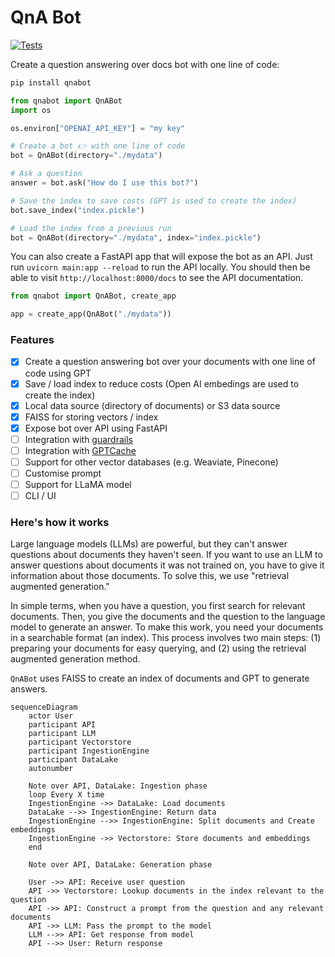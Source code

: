 # QnA Bot

[![Tests](https://github.com/momegas/qnabot/actions/workflows/python-package.yml/badge.svg)](https://github.com/momegas/qnabot/actions/workflows/python-package.yml)

Create a question answering over docs bot with one line of code:

```bash
pip install qnabot
```

```python
from qnabot import QnABot
import os

os.environ["OPENAI_API_KEY"] = "my key"

# Create a bot 👉 with one line of code
bot = QnABot(directory="./mydata")

# Ask a question
answer = bot.ask("How do I use this bot?")

# Save the index to save costs (GPT is used to create the index)
bot.save_index("index.pickle")

# Load the index from a previous run
bot = QnABot(directory="./mydata", index="index.pickle")
```

You can also create a FastAPI app that will expose the bot as an API.
Just run `uvicorn main:app --reload` to run the API locally.
You should then be able to visit `http://localhost:8000/docs` to see the API documentation.

```python
from qnabot import QnABot, create_app

app = create_app(QnABot("./mydata"))
```

### Features

- [x] Create a question answering bot over your documents with one line of code using GPT
- [x] Save / load index to reduce costs (Open AI embedings are used to create the index)
- [x] Local data source (directory of documents) or S3 data source
- [x] FAISS for storing vectors / index
- [x] Expose bot over API using FastAPI
- [ ] Integration with [guardrails](https://github.com/ShreyaR/guardrails)
- [ ] Integration with [GPTCache](https://github.com/zilliztech/GPTCache)
- [ ] Support for other vector databases (e.g. Weaviate, Pinecone)
- [ ] Customise prompt
- [ ] Support for LLaMA model
- [ ] CLI / UI

### Here's how it works

Large language models (LLMs) are powerful, but they can't answer questions about documents they haven't seen. If you want to use an LLM to answer questions about documents it was not trained on, you have to give it information about those documents. To solve this, we use "retrieval augmented generation."

In simple terms, when you have a question, you first search for relevant documents. Then, you give the documents and the question to the language model to generate an answer. To make this work, you need your documents in a searchable format (an index). This process involves two main steps: (1) preparing your documents for easy querying, and (2) using the retrieval augmented generation method.

`QnABot` uses FAISS to create an index of documents and GPT to generate answers.

```mermaid
sequenceDiagram
    actor User
    participant API
    participant LLM
    participant Vectorstore
    participant IngestionEngine
    participant DataLake
    autonumber

    Note over API, DataLake: Ingestion phase
    loop Every X time
    IngestionEngine ->> DataLake: Load documents
    DataLake -->> IngestionEngine: Return data
    IngestionEngine -->> IngestionEngine: Split documents and Create embeddings
    IngestionEngine ->> Vectorstore: Store documents and embeddings
    end

    Note over API, DataLake: Generation phase

    User ->> API: Receive user question
    API ->> Vectorstore: Lookup documents in the index relevant to the question
    API ->> API: Construct a prompt from the question and any relevant documents
    API ->> LLM: Pass the prompt to the model
    LLM -->> API: Get response from model
    API -->> User: Return response

```
